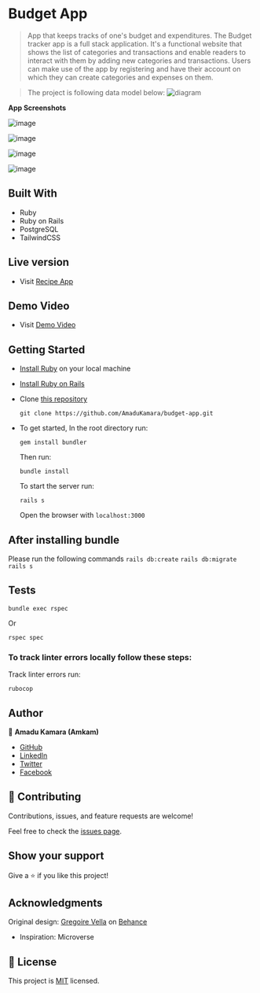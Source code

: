 # Budget App

> App that keeps tracks of one's budget and expenditures. The Budget tracker app is a full stack application. It's a functional website that shows the list of categories and transactions and enable readers to interact with them by adding new categories and transactions. Users can make use of the app by registering and have their account on which they can create categories and expenses on them.

> The project is following data model below:
> ![diagram](https://github.com/microverseinc/curriculum-rails/blob/main/capstone/images/erd_diagram.png)

**App Screenshots**

![image](https://user-images.githubusercontent.com/50941074/164752049-369ec365-a3b5-4bcc-9bc5-1b4e99177592.png)

![image](https://user-images.githubusercontent.com/50941074/164752338-f5586a12-54b7-4ee8-a295-d4c893bd36f6.png)

![image](https://user-images.githubusercontent.com/50941074/164752605-4c3eb1ef-0c55-4d2a-b106-7433c386c238.png)

![image](https://user-images.githubusercontent.com/50941074/164938654-c0ad6844-8f19-4037-bdc7-7dece7c082e7.png)

## Built With

- Ruby
- Ruby on Rails
- PostgreSQL
- TailwindCSS

## Live version

- Visit [Recipe App](https://agile-journey-02711.herokuapp.com/)

## Demo Video

- Visit [Demo Video](https://www.loom.com/share/ddb498571f3b4773939e1396db5a9be6)

## Getting Started

- [Install Ruby](https://www.ruby-lang.org/en/documentation/installation/) on your local machine
- [Install Ruby on Rails](https://guides.rubyonrails.org/v5.1/getting_started.html)
- Clone [this repository](https://github.com/AmaduKamara/budget-app.git)
  ```
  git clone https://github.com/AmaduKamara/budget-app.git
  ```
- To get started, In the root directory run:

  ```
  gem install bundler
  ```

  Then run:

  ```
  bundle install
  ```

  To start the server run:

  ```
  rails s
  ```

  Open the browser with `localhost:3000`

## After installing bundle

Please run the following commands `rails db:create` `rails db:migrate` `rails s`

## Tests

```
bundle exec rspec
```

Or

```
rspec spec
```

### To track linter errors locally follow these steps:

Track linter errors run:

```
rubocop
```

## Author

:man: **Amadu Kamara (Amkam)**

- [GitHub](https://github.com/AmaduKamara)
- [LinkedIn](https://www.linkedin.com/in/amadu-kamara-3b60a25b)
- [Twitter](https://twitter.com/DevAmkam)
- [Facebook](https://www.facebook.com/amadus.kamara.7)

## 🤝 Contributing

Contributions, issues, and feature requests are welcome!

Feel free to check the [issues page](https://github.com/AmaduKamara/budget-app/issues).

## Show your support

Give a ⭐️ if you like this project!

## Acknowledgments

Original design: [Gregoire Vella](https://www.behance.net/gregoirevella) on [Behance](https://www.behance.net/gallery/19759151/Snapscan-iOs-design-and-branding?tracking_source=)

- Inspiration: Microverse

## 📝 License

This project is [MIT](./MIT.md) licensed.
